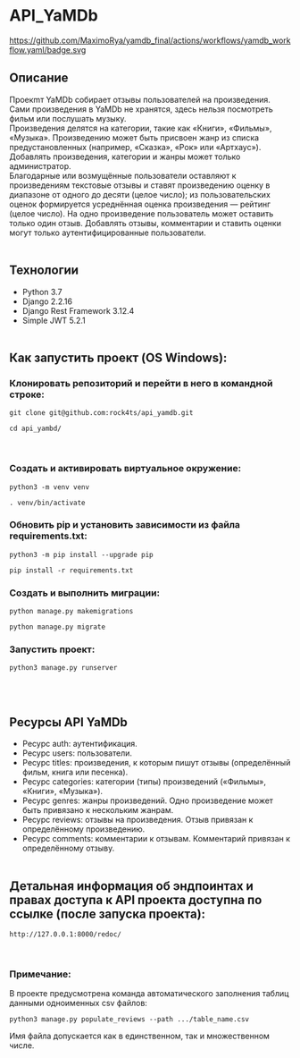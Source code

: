 # API_YaMDb
https://github.com/MaximoRya/yamdb_final/actions/workflows/yamdb_workflow.yaml/badge.svg
## Описание
Проекmт YaMDb собирает отзывы пользователей на произведения. Сами произведения в YaMDb не хранятся, здесь нельзя посмотреть фильм или послушать музыку.<br>
Произведения делятся на категории, такие как «Книги», «Фильмы», «Музыка».
Произведению может быть присвоен жанр из списка предустановленных (например, «Сказка», «Рок» или «Артхаус»). Добавлять произведения, категории и жанры может только администратор.<br>
Благодарные или возмущённые пользователи оставляют к произведениям текстовые отзывы и ставят произведению оценку в диапазоне от одного до десяти (целое число); из пользовательских оценок формируется усреднённая оценка произведения — рейтинг (целое число). На одно произведение пользователь может оставить только один отзыв.
Добавлять отзывы, комментарии и ставить оценки могут только аутентифицированные пользователи.
<br><br>

## Технологии
* Python 3.7
* Django 2.2.16
* Django Rest Framework  3.12.4
* Simple JWT 5.2.1
<br><br>

## Как запустить проект (OS Windows):
### Клонировать репозиторий и перейти в него в командной строке:
```
git clone git@github.com:rock4ts/api_yamdb.git
```
```
cd api_yambd/
```
​
### Создать и активировать виртуальное окружение:
```
python3 -m venv venv
```
```
. venv/bin/activate
```

### Обновить pip и установить зависимости из файла requirements.txt:
```
python3 -m pip install --upgrade pip
```
```
pip install -r requirements.txt
```

### Cоздать и выполнить миграции:
```
python manage.py makemigrations
```
```
python manage.py migrate
```

### Запустить проект:
```
python3 manage.py runserver
```
<br><br>

## Ресурсы API YaMDb
- Ресурс auth: аутентификация.
- Ресурс users: пользователи.
- Ресурс titles: произведения, к которым пишут отзывы (определённый фильм, книга или песенка).
- Ресурс categories: категории (типы) произведений («Фильмы», «Книги», «Музыка»).
- Ресурс genres: жанры произведений. Одно произведение может быть привязано к нескольким жанрам.
- Ресурс reviews: отзывы на произведения. Отзыв привязан к определённому произведению.
- Ресурс comments: комментарии к отзывам. Комментарий привязан к определённому отзыву.
<br><br>

## Детальная информация об эндпоинтах и правах доступа к API проекта доступна по ссылке (после запуска проекта):
```
http://127.0.0.1:8000/redoc/
```
<br>

### Примечание:
В проекте предусмотрена команда автоматического заполнения таблиц данными одноименных csv файлов:
```
python3 manage.py populate_reviews --path .../table_name.csv
```
Имя файла допускается как в единственном, так и множественном числе.

